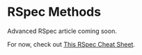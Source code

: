 # RSpec Methods

Advanced RSpec article coming soon.

For now, check out [This RSpec Cheat Sheet](http://www.anchor.com.au/wp-content/uploads/rspec_cheatsheet_attributed.pdf).
		
		
		
